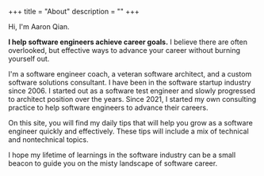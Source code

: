 +++
title = "About"
description = ""
+++

<section class="section">
  <div class="container">
    <div class="columns">
      <div class="column is-8 is-offset-2">
Hi, I'm Aaron Qian.

**I help software engineers achieve career goals.** I believe there are often overlooked, but effective ways to advance your career without burning yourself out.

I'm a software engineer coach, a veteran software architect, and a custom software solutions consultant. I have been in the software startup industry since 2006. I started out as a software test engineer and slowly progressed to architect position over the years. Since 2021, I started my own consulting practice to help software engineers to advance their careers.

On this site, you will find my daily tips that will help you grow as a software engineer quickly and effectively. These tips will include a mix of technical and nontechnical topics. 

I hope my lifetime of learnings in the software industry can be a small beacon to guide you on the misty landscape of software career.
      </div>
    </div>
  </div>
</div>


